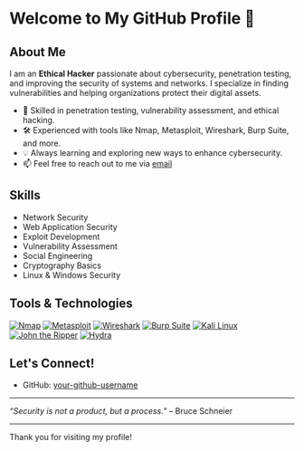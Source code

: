 # Welcome to My GitHub Profile 👋

## About Me
I am an **Ethical Hacker** passionate about cybersecurity, penetration testing, and improving the security of systems and networks. I specialize in finding vulnerabilities and helping organizations protect their digital assets.

- 🔐 Skilled in penetration testing, vulnerability assessment, and ethical hacking.
- 🛠️ Experienced with tools like Nmap, Metasploit, Wireshark, Burp Suite, and more.
- 💡 Always learning and exploring new ways to enhance cybersecurity.
- 📫 Feel free to reach out to me via [email](mailto:sehar20g@gmail.com)
  
## Skills
- Network Security
- Web Application Security
- Exploit Development
- Vulnerability Assessment
- Social Engineering
- Cryptography Basics
- Linux & Windows Security

## Tools & Technologies

[![Nmap](https://img.shields.io/badge/-Nmap-CC3534?logo=nmap&logoColor=white&style=for-the-badge)](https://nmap.org/)
[![Metasploit](https://img.shields.io/badge/-Metasploit-4A154B?logo=metasploit&logoColor=white&style=for-the-badge)](https://www.metasploit.com/)
[![Wireshark](https://img.shields.io/badge/-Wireshark-1B85D3?logo=wireshark&logoColor=white&style=for-the-badge)](https://www.wireshark.org/)
[![Burp Suite](https://img.shields.io/badge/-Burp_Suite-F87060?logo=portswigger&logoColor=white&style=for-the-badge)](https://portswigger.net/burp)
[![Kali Linux](https://img.shields.io/badge/-Kali_Linux-557C94?logo=kali-linux&logoColor=white&style=for-the-badge)](https://www.kali.org/)
[![John the Ripper](https://img.shields.io/badge/-John_the_Ripper-2E2E2E?logo=gnu-bash&logoColor=white&style=for-the-badge)](https://www.openwall.com/john/)
[![Hydra](https://img.shields.io/badge/-Hydra-1F1F1F?logo=hydra&logoColor=white&style=for-the-badge)](https://github.com/vanhauser-thc/thc-hydra)


## Let's Connect!
- GitHub: [your-github-username](https://github.com/sehar20g)


---

*“Security is not a product, but a process.”* – Bruce Schneier

---

Thank you for visiting my profile!
